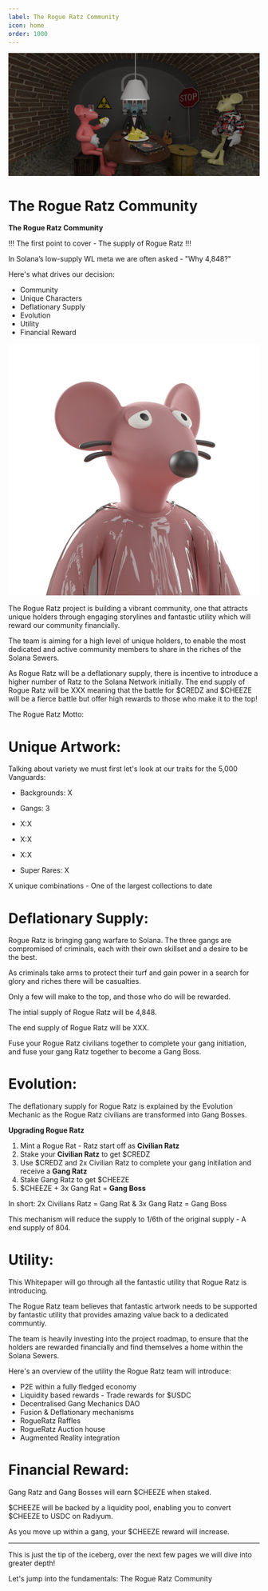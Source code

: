 ```yaml
---
label: The Rogue Ratz Community
icon: home
order: 1000
---
```


![](../static/banner3.png)
# The Rogue Ratz Community

**The Rogue Ratz Community**


!!!
The first point to cover - The supply of Rogue Ratz
!!!

In Solana’s low-supply WL meta we are often asked - "Why 4,848?"

Here's what drives our decision:

- Community
- Unique Characters
- Deflationary Supply
- Evolution
- Utility
- Financial Reward

![](../static/rat1.png)

The Rogue Ratz project is building a vibrant community, one that attracts unique holders through engaging storylines and fantastic utility which will reward our community financially.

The team is aiming for a high level of unique holders, to enable the most dedicated and active community members to share in the riches of the Solana Sewers. 

As Rogue Ratz will be a deflationary supply, there is incentive to introduce a higher number of Ratz to the Solana Network initially. The end supply of Rogue Ratz will be XXX meaning that the battle for $CREDZ and $CHEEZE will be a fierce battle but offer high rewards to those who make it to the top!

The Rogue Ratz Motto: 

# Unique Artwork:

Talking about variety we must first let's look at our traits for the 5,000 Vanguards:

- Backgrounds: X
- Gangs: 3 
- X:X
- X:X
- X:X

- Super Rares: X

X unique combinations - One of the largest collections to date

# Deflationary Supply:

Rogue Ratz is bringing gang warfare to Solana. The three gangs are compromised of criminals, each with their own skillset and a desire to be the best.

As criminals take arms to protect their turf and gain power in a search for glory and riches there will be casualties.

Only a few will make to the top, and those who do will be rewarded. 

The intial supply of Rogue Ratz will be 4,848.

The end supply of Rogue Ratz will be XXX.

Fuse your Rogue Ratz civilians together to complete your gang initiation, and fuse your gang Ratz together to become a Gang Boss.

# Evolution:

The deflationary supply for Rogue Ratz is explained by the Evolution Mechanic as the Rogue Ratz civilians are transformed into Gang Bosses.

**Upgrading Rogue Ratz** 

1. Mint a Rogue Rat - Ratz start off as **Civilian Ratz**
2. Stake your **Civilian Ratz** to get $CREDZ
3. Use $CREDZ and 2x Civilian Ratz to complete your gang initilation and receive a **Gang Ratz**
4. Stake Gang Ratz to get $CHEEZE
5. $CHEEZE + 3x Gang Rat = **Gang Boss**

In short: 2x Civilians Ratz = Gang Rat &  3x Gang Ratz = Gang Boss

This mechanism will reduce the supply to 1/6th of the original supply - A end supply of 804.

# Utility:

This Whitepaper will go through all the fantastic utility that Rogue Ratz is introducing.

The Rogue Ratz team believes that fantastic artwork needs to be supported by fantastic utility that provides amazing value back to a dedicated communtiy. 

The team is heavily investing into the project roadmap, to ensure that the holders are rewarded financially and find themselves a home within the Solana Sewers. 

Here's an overview of the utility the Rogue Ratz team will introduce:

- P2E within a fully fledged economy
- Liquidity based rewards - Trade rewards for $USDC
- Decentralised Gang Mechanics DAO
- Fusion & Deflationary mechanisms
- RogueRatz Raffles
- RogueRatz Auction house
- Augmented Reality integration

# Financial Reward:

Gang Ratz and Gang Bosses will earn $CHEEZE when staked.

$CHEEZE will be backed by a liquidity pool, enabling you to convert $CHEEZE to USDC on Radiyum.

As you move up within a gang, your $CHEEZE reward will increase. 

---
This is just the tip of the iceberg, over the next few pages we will dive into greater depth!

Let's jump into the fundamentals: The Rogue Ratz Community